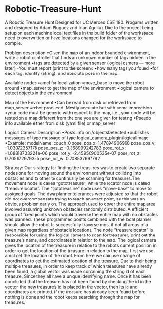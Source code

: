 # Robotic-Treasure-Hunt
A Robotic Treasure Hunt Designed for UC Merced CSE 180.
Progams written and designed by Adam Pluguez and Irian Aguiluz
Due to the project being setup on each machine local text files in the build folder of the workspace need to overwritten or have locations changed for the workspace to compile.

Problem description
•Given the map of an indoor bounded environment, write a robot controller that finds an unknown number of 
tags hidden in the environment 
•tags are detected by a given sensor (logical camera — more later) 
•You must report (print to the screen):
•how many tags you found 
•for each tag: identity (string), and absolute pose in the map.

Available nodes
•amcl for localization 
•move_base to move the robot around 
•map_server to get the map of the environment
•logical camera to detect objects in the environment

Map of the Environment
•Can be read from disk or retrieved from map_server
•robot produced. Mostly accurate but with some imprecision 
•your code must be generic with respect to the map,
i.e., your code will be tested on a map different from the one you are given for testing 
•Pseudo info available either from disk (yaml file) or map_server

Logical Camera Description
•Posts info on /objectsDetected
•publishes messages of type message of type logical_camera_plugin/logicalImage
•Example:
modelName: couch_0 
pose_pos_x: 1.47894906998 
pose_pos_y: -1.03072357178 
pose_pos_z: -0.368999242783 
pose_rot_x: -1.08818733224e-06 
pose_rot_y: -2.45950900535e-07 
pose_rot_z: 0.705672979355 
pose_rot_w: 0.708537697792

Strategy:
	Our strategy for finding the treasures was to create two separate nodes one for moving around the environment without colliding into obstacles and to other to continually be scanning for treasures.The movement node is called “gototreasure”, while the locator node is called ”treasurelocator”.
The “gototreasure” node uses “move-base” to move to assigned goals. The dwa planner tolerances were adjusted so that the robot did not overcompensate trying to reach an exact point, as this was an obvious problem early on. The approach used to cover the entire map area involved assuming unknown obstacles randomly distributed. A efficient group of fixed points which would traverse the entire map with no obstacles was planned. These programmed points combined with the local planner should allow the robot to successfully traverse most if not all areas of a given map regardless of obstacle locations.
The node “treasurelocator” is responsible for using the logical camera to scan for treasures, print out the treasure’s name, and coordinates in relation to the map. The logical camera gives the location of the treasure in relation to the robots current position  in order to get the location of the treasure in relation to the map, first we use amcl get the location of the robot. From here we can use change of coordinates to get the estimated location of the treasure. Due to their being multiple treasures, in order to keep track of which treasures have already been found, a global vector was made containing the string id of each treasure. Since they all have a unique identifying name. Once it has been concluded that the treasure has not been found by checking the id in the vector, the new treasure’s id is placed in the vector, then its id and coordinates are printed. If the treasure has already been found before nothing is done and the robot keeps searching through the map for treasures.

